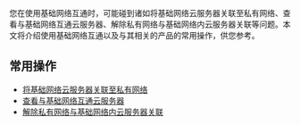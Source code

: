 您在使用基础网络互通时，可能碰到诸如将基础网络云服务器关联至私有网络、查看与基础网络互通云服务器、解除私有网络与基础网络内云服务器关联等问题。本文将介绍使用基础网络互通以及与其相关的产品的常用操作，供您参考。
## 常用操作
- [将基础网络云服务器关联至私有网络](https://intl.cloud.tencent.com/document/product/215/31841)
- [查看与基础网络互通云服务器](https://intl.cloud.tencent.com/document/product/215/31842)
- [解除私有网络与基础网络内云服务器关联](https://intl.cloud.tencent.com/document/product/215/31853)

